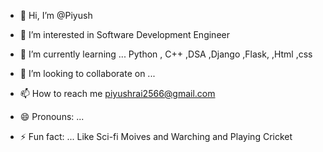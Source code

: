- 👋 Hi, I’m @Piyush
- 👀 I’m interested in Software Development Engineer 

- 🌱 I’m currently learning ... Python , C++ ,DSA ,Django ,Flask, ,Html ,css 
- 💞️ I’m looking to collaborate on ...
- 📫 How to reach me piyushrai2566@gmail.com 
- 😄 Pronouns: ...
- ⚡ Fun fact: ... Like Sci-fi Moives and Warching and Playing Cricket 

<!---
Piyushupc/Piyushupc is a ✨ special ✨ repository because its `README.md` (this file) appears on your GitHub profile.
You can click the Preview link to take a look at your changes.
--->
